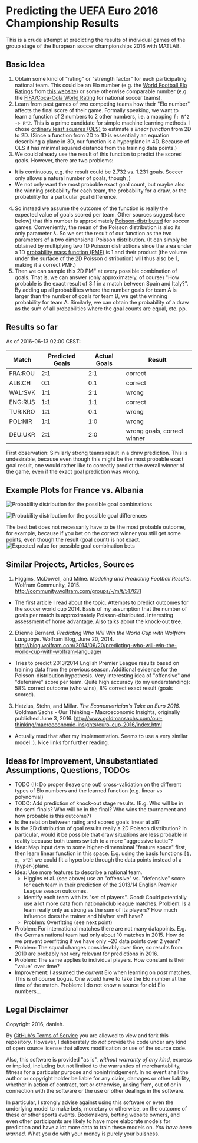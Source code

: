 # Predicting the UEFA Euro 2016 Championship Results
This is a crude attempt at predicting the results of individual games of the group stage of the European soccer championships 2016 with MATLAB.

## Basic Idea

1. Obtain some kind of "rating" or "strength factor" for each participating national team. This could be an Elo number (e.g. the [World Football Elo Ratings](https://en.wikipedia.org/wiki/World_Football_Elo_Ratings) from [this website](http://www.eloratings.net/world.html)) or some otherwise comparable number (e.g. the [FIFA/Coca-Cola World Rating](http://www.fifa.com/fifa-world-ranking/ranking-table/men/index.html) for national soccer teams).
2. Learn from past games of two competing teams how their "Elo number" affects the final score of their game. Formally speaking, we want to learn a function of 2 numbers to 2 other numbers, i.e. a mapping ```f: R^2 -> R^2```. This is a prime candidate for simple machine learning methods. I chose [ordinary least squares (OLS)](https://en.wikipedia.org/wiki/Ordinary_least_squares) to estimate a _linear function_ from 2D to 2D. (Since a function from 2D to 1D is essentially an equation describing a plane in 3D, our function is a hyperplane in 4D. Because of OLS it has minimal squared distance from the training data points.)
3. We could already use the result of this function to predict the scored goals. However, there are two problems:
  + It is continuous, e.g. the result could be 2.732 vs. 1.231 goals. Soccer only allows a natural number of goals, though ;)
  + We not only want the most probable exact goal count, but maybe also the winning probability for each team, the probability for a draw, or the probability for a particular goal difference.
4. So instead we assume the outcome of the function is really the expected value of goals scored per team. Other sources suggest (see below) that this number is approximately [Poisson-distributed](https://en.wikipedia.org/wiki/Poisson_distribution) for soccer games. Conveniently, the mean of the Poisson distribution is also its only parameter λ. So we set the result of our function as the two parameters of a two dimensional Poisson distribution. (It can simply be obtained by multiplying two 1D Poisson distrubtions since the area under a 1D [probability mass function (PMF)](https://en.wikipedia.org/wiki/Probability_mass_function) is 1 and their product (the volume under the surface of the 2D Poisson distribution) will thus also be 1, making it a correct PMF.)
5. Then we can sample this 2D PMF at every possible combination of goals. That is, we can answer (only approximately, of course) "How probable is the exact result of 3:1 in a match between Spain and Italy?". By adding up all probabilites where the number goals for team A is larger than the number of goals for team B, we get the winning probability for team A. Similarly, we can obtain the probability of a draw as the sum of all probabilities where the goal counts are equal, etc. pp.

## Results so far

As of 2016-06-13 02:00 CEST:

| Match | Predicted Goals | Actual Goals | Result |
| --- | --- | --- | --- |
| FRA:ROU | 2:1 | 2:1 | correct |
| ALB:CH | 0:1 | 0:1 | correct |
| WAL:SVK | 1:1 | 2:1 | wrong |
| ENG:RUS | 1:1 | 1:1 | correct |
| TUR:KRO | 1:1 | 0:1 | wrong |
| POL:NIR | 1:1 | 1:0 | wrong |
| DEU:UKR | 2:1 | 2:0 | wrong goals, correct winner |

First observation: Similarly strong teams result in a draw prediction. This is undesirable, because even though this might be the most probable exact goal result, one would rather like to correctly predict the overall winner of the game, even if the exact goal prediction was wrong. 

## Example Plots for France vs. Albania

![Probability distribution for the possible goal combinations](https://raw.githubusercontent.com/danleh/predict-euro2016/master/plots/exact-result-pmf.png)

![Probability distribution for the possible goal differences](https://raw.githubusercontent.com/danleh/predict-euro2016/master/plots/goal-difference-pmf.png)

The best bet does not necessarily have to be the most probable outcome, for example, because if you bet on the correct winner you still get some points, even though the result (goal count) is not exact.
![Expected value for possible goal combination bets](https://raw.githubusercontent.com/danleh/predict-euro2016/master/plots/betting-expected-value.png)

## Similar Projects, Articles, Sources

1. Higgins, McDowell, and Milne. _Modeling and Predicting Football Results_. Wolfram Community, 2015. http://community.wolfram.com/groups/-/m/t/517631
  + The first article I read about the topic. Attempts to predict outcomes for the soccer world cup 2014. Basis of my assumption that the number of goals per match is approximately Poisson-distributed. Interesting assessment of home advantage. Also talks about the knock-out tree.
2. Etienne Bernard. _Predicting Who Will Win the World Cup with Wolfram Language_. Wolfram Blog, June 20, 2014. http://blog.wolfram.com/2014/06/20/predicting-who-will-win-the-world-cup-with-wolfram-language/
  + Tries to predict 2013/2014 English Premier League results based on training data from the previous season. Additional evidence for the Poisson-distribution hypothesis. Very interesting idea of "offensive" and "defensive" score per team. Quite high accuracy (to my understanding): 58% correct outcome (who wins), 8% correct exact result (goals scored).
3. Hatzius, Stehn, and Millar. _The Econometrician’s Take on Euro 2016_. Goldman Sachs - Our Thinking - Macroeconomic Insights, originally published June 3, 2016. http://www.goldmansachs.com/our-thinking/macroeconomic-insights/euro-cup-2016/index.html
  + Actually read that after my implementation. Seems to use a very similar model :). Nice links for further reading.

## Ideas for Improvement, Unsubstantiated Assumptions, Questions, TODOs

- TODO (!): Do proper (leave one out) cross-validation on the different types of Elo numbers and the learned function (e.g. linear vs polynomial)
- TODO: Add prediction of knock-out stage results. (E.g. Who will be in the semi finals? Who will be in the final? Who wins the tournament and how probable is this outcome?)
- Is the relation between rating and scored goals linear at all?
- Is the 2D distribution of goal results really a 2D Poisson distribution? In particular, would it be possible that draw situations are less probable in reality because both teams switch to a more "aggressive tactic"?
- Idea: Map input data to some higher-dimensional "feature space" first, then learn linear function in this space. E.g. using the basis functions ```[1, x, x^2]``` we could fit a hyperbole through the data points instead of a (hyper-)plane.
- Idea: Use more features to describe a national team. 
  + Higgins et al. (see above) use an "offensive" vs. "defensive" score for each team in their prediction of the 2013/14 English Premier League season outcomes.
  + Identify each team with its "set of players". Good: Could potentially use a lot more data from national/club league matches. Problem: Is a team really only as strong as the sum of its players? How much influence does the trainer and his/her staff have?
  + Problem: Overfitting (see next point)
- Problem: For international matches there are not many datapoints. E.g. the German national team had only about 10 matches in 2015. How do we prevent overfitting if we have only ~20 data points over 2 years?
- Problem: The squad changes considerably over time, so results from 2010 are probably not very relevant for predictions in 2016. 
- Problem: The same applies to individual players. How constant is their "value" over time?
- Improvement: I assumed the _current_ Elo when learning on _past_ matches. This is of course bogus. One would have to take the Elo number at the time of the match. Problem: I do not know a source for old Elo numbers...

## Legal Disclaimer
Copyright 2016, danleh. 

By [GitHub's Terms of Service](https://help.github.com/articles/github-terms-of-service/#f-copyright-and-content-ownership) you are allowed to view and fork this repository. However, I deliberately do _not_ provide the code under any kind of open source license that allows modification or use of the source code.

Also, this software is provided "as is", _without warranty of any kind_, express or implied, including but not limited to the warranties of merchantability, fitness for a particular purpose and noninfrindgement. In no event shall the author or copyright holder be liable for any claim, damages or other liability, whether in action of contract, tort or otherwise, arising from, out of or in connection with the software or the use or other dealings in the software.

In particular, I strongly advise against using this software or even the underlying model to make bets, monetary or otherwise, on the outcome of these or other sports events. Bookmakers, betting website owners, and even other participants are likely to have more elaborate models for prediction and have a lot more data to train these models on. _You have been warned_. What you do with your money is purely your buisness.
